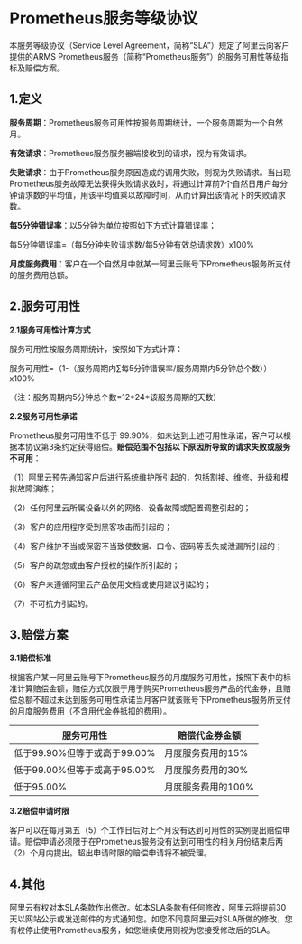 # Prometheus服务等级协议

本服务等级协议（Service Level Agreement，简称“SLA”）规定了阿里云向客户提供的ARMS Prometheus服务（简称“Prometheus服务”）的服务可用性等级指标及赔偿方案。

## 1.定义

**服务周期**：Prometheus服务可用性按服务周期统计，一个服务周期为一个自然月。

**有效请求**：Prometheus服务服务器端接收到的请求，视为有效请求。

**失败请求**：由于Prometheus服务原因造成的调用失败，则视为失败请求。当出现Prometheus服务故障无法获得失败请求数时，将通过计算前7个自然日用户每分钟请求数的平均值，用该平均值乘以故障时间，从而计算出该情况下的失败请求数。

**每5分钟错误率**：以5分钟为单位按照如下方式计算错误率；

每5分钟错误率=（每5分钟失败请求数/每5分钟有效总请求数）x100%

**月度服务费用**：客户在一个自然月中就某一阿里云账号下Prometheus服务所支付的服务费用总额。

## 2.服务可用性

**2.1服务可用性计算方式**

服务可用性按服务周期统计，按照如下方式计算：

服务可用性=（1-（服务周期内∑每5分钟错误率/服务周期内5分钟总个数））x100%

（注：服务周期内5分钟总个数=12\*24\*该服务周期的天数）

**2.2服务可用性承诺**

Prometheus服务可用性不低于 99.90%，如未达到上述可用性承诺，客户可以根据本协议第3条约定获得赔偿。**赔偿范围不包括以下原因所导致的请求失败或服务不可用**：

（1）阿里云预先通知客户后进行系统维护所引起的，包括割接、维修、升级和模拟故障演练；

（2）任何阿里云所属设备以外的网络、设备故障或配置调整引起的；

（3）客户的应用程序受到黑客攻击而引起的；

（4）客户维护不当或保密不当致使数据、口令、密码等丢失或泄漏所引起的；

（5）客户的疏忽或由客户授权的操作所引起的；

（6）客户未遵循阿里云产品使用文档或使用建议引起的；

（7）不可抗力引起的。

## 3.赔偿方案

**3.1赔偿标准**

根据客户某一阿里云账号下Prometheus服务的月度服务可用性，按照下表中的标准计算赔偿金额，赔偿方式仅限于用于购买Prometheus服务产品的代金券，且赔偿总额不超过未达到服务可用性承诺当月客户就该账号下Prometheus服务所支付的月度服务费用（不含用代金券抵扣的费用）。

|服务可用性|赔偿代金券金额|
|-----|-------|
|低于99.90%但等于或高于99.00%|月度服务费用的15%|
|低于99.00%但等于或高于95.00%|月度服务费用的30%|
|低于95.00%|月度服务费用的100%|

**3.2赔偿申请时限**

客户可以在每月第五（5）个工作日后对上个月没有达到可用性的实例提出赔偿申请。赔偿申请必须限于在Prometheus服务没有达到可用性的相关月份结束后两（2）个月内提出。超出申请时限的赔偿申请将不被受理。

## 4.其他

阿里云有权对本SLA条款作出修改。如本SLA条款有任何修改，阿里云将提前30天以网站公示或发送邮件的方式通知您。如您不同意阿里云对SLA所做的修改，您有权停止使用Prometheus服务，如您继续使用则视为您接受修改后的SLA。

